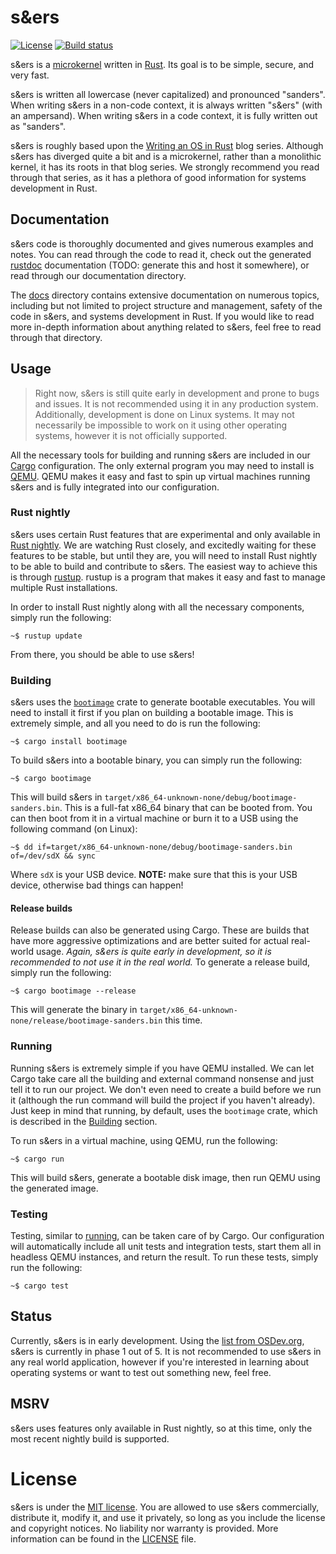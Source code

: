# s&ers

[![License](https://img.shields.io/github/license/BSFishy/sanders)](https://github.com/BSFishy/sanders/blob/develop/LICENSE)
[![Build status](https://img.shields.io/github/workflow/status/BSFishy/sanders/Build?logo=github-actions&logoColor=white)](https://github.com/BSFishy/sanders/actions/workflows/build.yml)

s&ers is a [microkernel](https://en.wikipedia.org/wiki/Microkernel) written in [Rust](https://www.rust-lang.org/).
Its goal is to be simple, secure, and very fast.

s&ers is written all lowercase (never capitalized) and pronounced "sanders".
When writing s&ers in a non-code context, it is always written "s&ers" (with an ampersand).
When writing s&ers in a code context, it is fully written out as "sanders".

s&ers is roughly based upon the [Writing an OS in Rust](https://os.phil-opp.com/) blog series.
Although s&ers has diverged quite a bit and is a microkernel, rather than a monolithic kernel, it has its roots in that blog series.
We strongly recommend you read through that series, as it has a plethora of good information for systems development in Rust.

## Documentation

s&ers code is thoroughly documented and gives numerous examples and notes.
You can read through the code to read it, check out the generated [rustdoc](https://doc.rust-lang.org/rustdoc/what-is-rustdoc.html) documentation (TODO: generate this and host it somewhere), or read through our documentation directory.

The [docs](./docs/readme.md) directory contains extensive documentation on numerous topics, including but not limited to project structure and management, safety of the code in s&ers, and systems development in Rust.
If you would like to read more in-depth information about anything related to s&ers, feel free to read through that directory.

## Usage

> Right now, s&ers is still quite early in development and prone to bugs and issues.
> It is not recommended using it in any production system.
> Additionally, development is done on Linux systems.
> It may not necessarily be impossible to work on it using other operating systems, however it is not officially supported.

All the necessary tools for building and running s&ers are included in our [Cargo](https://doc.rust-lang.org/cargo/) configuration.
The only external program you may need to install is [QEMU](https://www.qemu.org/).
QEMU makes it easy and fast to spin up virtual machines running s&ers and is fully integrated into our configuration.

### Rust nightly

s&ers uses certain Rust features that are experimental and only available in [Rust nightly](https://rust-lang.github.io/rustup/concepts/channels.html).
We are watching Rust closely, and excitedly waiting for these features to be stable, but until they are, you will need to install Rust nightly to be able to build and contribute to s&ers.
The easiest way to achieve this is through [rustup](https://rustup.rs/).
rustup is a program that makes it easy and fast to manage multiple Rust installations.

In order to install Rust nightly along with all the necessary components, simply run the following:
```commandline
~$ rustup update
```

From there, you should be able to use s&ers!

### Building

s&ers uses the [`bootimage`](https://crates.io/crates/bootimage) crate to generate bootable executables.
You will need to install it first if you plan on building a bootable image.
This is extremely simple, and all you need to do is run the following:
```commandline
~$ cargo install bootimage
```

To build s&ers into a bootable binary, you can simply run the following:
```commandline
~$ cargo bootimage
```

This will build s&ers in `target/x86_64-unknown-none/debug/bootimage-sanders.bin`.
This is a full-fat x86_64 binary that can be booted from.
You can then boot from it in a virtual machine or burn it to a USB using the following command (on Linux):
```commandline
~$ dd if=target/x86_64-unknown-none/debug/bootimage-sanders.bin of=/dev/sdX && sync
```

Where `sdX` is your USB device.
**NOTE:** make sure that this is your USB device, otherwise bad things can happen!

#### Release builds

Release builds can also be generated using Cargo.
These are builds that have more aggressive optimizations and are better suited for actual real-world usage.
*Again, s&ers is quite early in development, so it is recommended to not use it in the real world.*
To generate a release build, simply run the following:
```commandline
~$ cargo bootimage --release
```

This will generate the binary in `target/x86_64-unknown-none/release/bootimage-sanders.bin` this time.

### Running

Running s&ers is extremely simple if you have QEMU installed.
We can let Cargo take care all the building and external command nonsense and just tell it to run our project.
We don't even need to create a build before we run it (although the run command will build the project if you haven't already).
Just keep in mind that running, by default, uses the `bootimage` crate, which is described in the [Building](#building) section.

To run s&ers in a virtual machine, using QEMU, run the following:
```commandline
~$ cargo run
```

This will build s&ers, generate a bootable disk image, then run QEMU using the generated image.

### Testing

Testing, similar to [running](#running), can be taken care of by Cargo.
Our configuration will automatically include all unit tests and integration tests, start them all in headless QEMU instances, and return the result.
To run these tests, simply run the following:
```commandline
~$ cargo test
```

## Status

Currently, s&ers is in early development.
Using the [list from OSDev.org](https://wiki.osdev.org/Creating_an_Operating_System), s&ers is currently in phase 1 out of 5.
It is not recommended to use s&ers in any real world application, however if you're interested in learning about operating systems or want to test out something new, feel free.

## MSRV

s&ers uses features only available in Rust nightly, so at this time, only the most recent nightly build is supported.

# License

s&ers is under the [MIT license](https://choosealicense.com/licenses/mit/).
You are allowed to use s&ers commercially, distribute it, modify it, and use it privately, so long as you include the license and copyright notices.
No liability nor warranty is provided.
More information can be found in the [LICENSE](./LICENSE) file.
